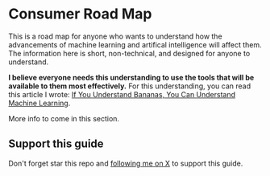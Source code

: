 # Consumer Road Map

This is a road map for anyone who wants to understand how the advancements of machine learning and artifical intelligence will affect them. The information here is short, non-technical, and designed for anyone to understand.

**I believe everyone needs this understanding to use the tools that will be available to them most effectively.** For this understanding, you can read this article I wrote: [If You Understand Bananas, You Can Understand Machine Learning](https://societysbackend.com/p/ml-is-bananas).

More info to come in this section.

## Support this guide

Don't forget star this repo and [following me on X](https://x.com/loganthorneloe) to support this guide.